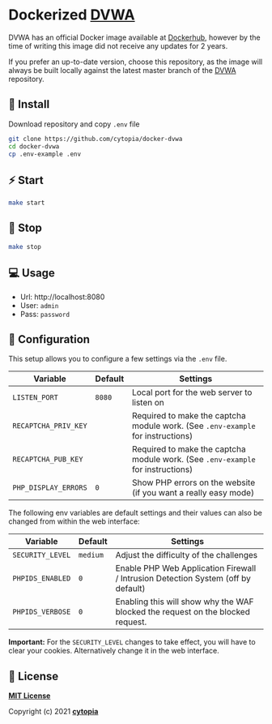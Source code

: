 # Dockerized [DVWA](https://github.com/digininja/DVWA)


DVWA has an official Docker image available at [Dockerhub](https://hub.docker.com/r/vulnerables/web-dvwa/), however by the time of writing this image did not receive any updates for 2 years.

If you prefer an up-to-date version, choose this repository, as the image will always be built locally against the latest master branch of the [DVWA](https://github.com/digininja/DVWA) repository.


## :tada: Install

Download repository and copy `.env` file
```bash
git clone https://github.com/cytopia/docker-dvwa
cd docker-dvwa
cp .env-example .env
```

## :zap: Start
```bash
make start
```


## :no_entry_sign: Stop
```bash
make stop
```


## :computer: Usage

* Url: http://localhost:8080
* User: `admin`
* Pass: `password`


## :wrench: Configuration

This setup allows you to configure a few settings via the `.env` file.

| Variable             | Default | Settings |
|----------------------|---------|----------|
| `LISTEN_PORT       ` | `8080`  | Local port for the web server to listen on |
| `RECAPTCHA_PRIV_KEY` |         | Required to make the captcha module work. (See `.env-example` for instructions) |
| `RECAPTCHA_PUB_KEY`  |         | Required to make the captcha module work. (See `.env-example` for instructions) |
| `PHP_DISPLAY_ERRORS` | `0`     | Show PHP errors on the website (if you want a really easy mode) |

The following env variables are default settings and their values can also be changed from within the web interface:

| Variable         | Default  | Settings |
|------------------|----------|----------|
| `SECURITY_LEVEL` | `medium` | Adjust the difficulty of the challenges |
| `PHPIDS_ENABLED` | `0`      | Enable PHP Web Application Firewall / Intrusion Detection System (off by default) |
| `PHPIDS_VERBOSE` | `0`      | Enabling this will show why the WAF blocked the request on the blocked request. |

**Important:** For the `SECURITY_LEVEL` changes to take effect, you will have to clear your cookies. Alternatively change it in the web interface.



## :page_facing_up: License

**[MIT License](LICENSE.md)**

Copyright (c) 2021 **[cytopia](https://github.com/cytopia)**
